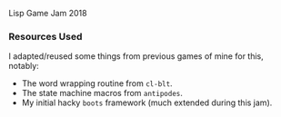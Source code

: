 Lisp Game Jam 2018


### Resources Used

I adapted/reused some things from previous games of mine for this, notably:

* The word wrapping routine from `cl-blt`.
* The state machine macros from `antipodes`.
* My initial hacky `boots` framework (much extended during this jam).

